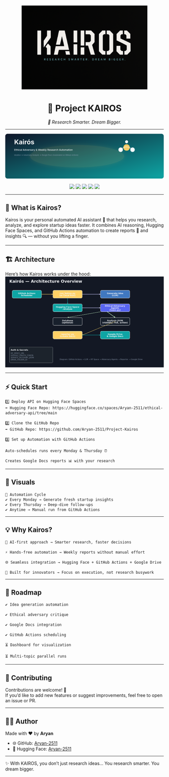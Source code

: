<p align="center">
  <img src="assets/KAIROS_logo.png" alt="Kairos Logo" width="400"/>
</p>

<h1 align="center">🌌 Project KAIROS</h1>
<p align="center"><i>🚀 Research Smarter. Dream Bigger.</i></p>

---

<p align="center">
  <img src="assets/kairos-banner.svg" alt="Kairos Banner"/>
</p>

<p align="center">
  <img src="https://img.shields.io/badge/KAIROS-Research%20Smarter.%20Dream%20Bigger.-black?style=for-the-badge&logo=rocket&logoColor=white"/>
  <img src="https://img.shields.io/badge/Focus-Startup%20Ideas-blueviolet?style=for-the-badge&logo=bulb&logoColor=white"/>
  <img src="https://img.shields.io/badge/AI-Personal%20Assistant-green?style=for-the-badge&logo=robot&logoColor=white"/>
  <img src="https://img.shields.io/badge/Automation-GitHub%20Actions-lightgrey?style=for-the-badge&logo=githubactions&logoColor=blue"/>
  <img src="https://img.shields.io/badge/Status-Always%20Learning-orange?style=for-the-badge&logo=hourglass&logoColor=white"/>
</p>

---

## 🌟 What is Kairos?

Kairos is your personal automated AI assistant 🤖 that helps you research, analyze, and explore startup ideas faster.
It combines AI reasoning, Hugging Face Spaces, and GitHub Actions automation to create reports 📑 and insights 🔍 — without you lifting a finger.

---

## 🏗️ Architecture

Here’s how Kairos works under the hood:![Architecture](assets/architecture.png)

---

## ⚡ Quick Start

    1️⃣ Deploy API on Hugging Face Spaces
    ➡️ Hugging Face Repo: https://huggingface.co/spaces/Aryan-2511/ethical-adversary-api/tree/main

    2️⃣ Clone the GitHub Repo
    ➡️ GitHub Repo: https://github.com/Aryan-2511/Project-Kairos

    3️⃣ Set up Automation with GitHub Actions

    Auto-schedules runs every Monday & Thursday ⏰

    Creates Google Docs reports 📊 with your research

---

## 🎨 Visuals

    📅 Automation Cycle
    ✔️ Every Monday → Generate fresh startup insights
    ✔️ Every Thursday → Deep-dive follow-ups
    ✔️ Anytime → Manual run from GitHub Actions

---

## 💡 Why Kairos?

    🧠 AI-first approach → Smarter research, faster decisions

    ⚡ Hands-free automation → Weekly reports without manual effort

    🌐 Seamless integration → Hugging Face + GitHub Actions + Google Drive

    🚀 Built for innovators → Focus on execution, not research busywork
    
---

## 📌 Roadmap

    ✔️ Idea generation automation

    ✔️ Ethical adversary critique

    ✔️ Google Docs integration

    ✔️ GitHub Actions scheduling

    ⏳ Dashboard for visualization

    ⏳ Multi-topic parallel runs

---

## 🤝 Contributing

Contributions are welcome! 🎉  
If you’d like to add new features or suggest improvements, feel free to open an issue or PR.

---

## 👨‍💻 Author

Made with ❤️ by **Aryan**  

- 🌐 GitHub: [Aryan-2511](https://github.com/Aryan-2511)  
- 🤗 Hugging Face: [Aryan-2511](https://huggingface.co/Aryan-2511)  

---

✨ With KAIROS, you don’t just research ideas…
You research smarter. You dream bigger.
